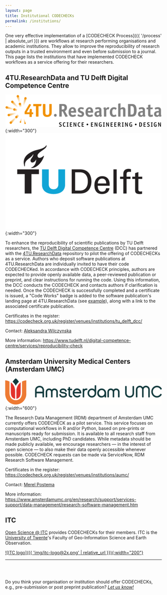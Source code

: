 ```yaml
---
layout: page
title: Institutional CODECHECKs
permalink: /institutions/
---
```


One very effective implementation of a [CODECHECK Process]({{ '/process' | absolute_url }}) are workflows at research performing organisations and academic institutions.
They allow to improve the reproducibility of research outputs in a trusted environment and even before submission to a journal.
This page lists the institutions that have implemented CODECHECK workflows as a service offering for their researchers.

## 4TU.ResearchData and TU Delft Digital Competence Centre

![4TU.ResearchData Logo](/img/4TUResearchData-logo.png){:width="300"} ![TU Delft Logo](/img/TUDelft_logo_rgb.png){:width="300"}

To enhance the reproducibility of scientific publications by TU Delft researchers, the [TU Delft Digital Competence Centre](https://www.tudelft.nl/digital-competence-centre) (DCC) has partnered with the [4TU.ResearchData](https://data.4tu.nl/) repository to pilot the offering of CODECHECKs as a service.
Authors who deposit software publications at 4TU.ResearchData are individually invited to have their code CODECHECKed.
In accordance with CODECHECK principles, authors are expected to provide openly available data, a peer-reviewed publication or preprint, and clear instructions for running the code.
Using this information, the DCC conducts the CODECHECK and contacts authors if clarification is needed.
Once the CODECHECK is successfully completed and a certificate is issued, a "Code Works" badge is added to the software publication's landing page at 4TU.ResearchData (see [example](https://doi.org/10.4121/e64c61d3-deb5-4aad-af60-92d92755781f.v3)), along with a link to the associated certificate publication.

Certificates in the register: <https://codecheck.org.uk/register/venues/institutions/tu_delft_dcc/>

Contact: [Aleksandra Wilczynska](mailto:A.E.Wilczynska@tudelft.nl)

More information: <https://www.tudelft.nl/digital-competence-centre/services/reproducibility-check>

## Amsterdam University Medical Centers (Amsterdam UMC)

![Amsterdam UMC Logo](/img/Amsterdam-UMC_Logo.png){:width="600"}

The Research Data Management (RDM) department of Amsterdam UMC currently offers CODECHECK as a pilot service.
This service focuses on computational workflows in R and/or Python, based on pre-prints or manuscripts ready for submission.
It is available to all research staff from Amsterdam UMC, including PhD candidates. While metadata should be made publicly available, we encourage researchers — in the interest of open science — to also make their data openly accessible whenever possible.
CODECHECK requests can be made via ServiceNow, RDM Research Software Management.

Certificates in the register: <https://codecheck.org.uk/register/venues/institutions/aumc/>

Contact: [Merel Postema](mailto:m.c.postema@amsterdamumc.nl)

More information: <https://www.amsterdamumc.org/en/research/support/services-support/data-management/research-software-management.htm>

## ITC

[Open Science @ ITC](https://www.itc.nl/research/open-science/codecheck/) provides CODECHECKs for their members.
ITC is the [University of Twente](https://www.utwente.nl/en/)'s Faculty of Geo-Information Science and Earth Observation.

[![ITC logo]({{ 'img/itc-logo@2x.png' | relative_url }}){:width="200"}](https://www.itc.nl/research/open-science/codecheck/)

------

<br>
<br>

<span class="highlight">Do you think your organisation or institution should offer CODECHECKs, e.g., pre-submission or post preprint publication?<span> [_Let us know!_](/get-involved)
